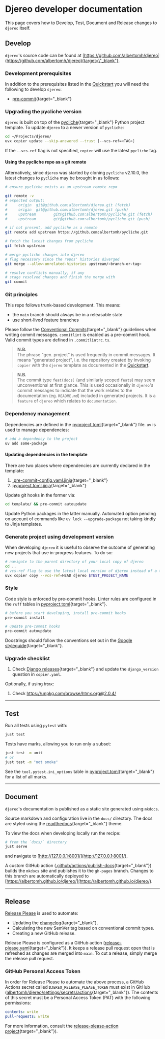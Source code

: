 # Djereo developer documentation

This page covers how to Develop, Test, Document and Release changes to `djereo` itself.

## Develop

`djereo`'s source code can be found at [https://github.com/albertomh/djereo](https://github.com/albertomh/djereo){target=\"_blank"}.

### Development prerequisites

In addition to the prerequisites listed in the [Quickstart](./quickstart.md) you will need
the following to develop `djereo`:

- [pre-commit](https://pre-commit.com/){target=\"_blank"}

### Upgrading the pycliche version

`djereo` is built on top of the [pycliche](https://github.com/albertomh/pycliche){target=\"_blank"} Python
project template. To update `djereo` to a newer version of `pycliche`:

```sh
cd ~/Projects/djereo/
uvx copier update --skip-answered --trust [--vcs-ref=<TAG>]
```

If the `--vcs-ref` flag is not specified, `copier` will use the latest `pycliche` tag.

#### Using the pycliche repo as a git remote

Alternatively, since `djereo` was started by cloning `pycliche` v2.10.0, the latest
changes to `pycliche` may be brought in as follows:

```sh
# ensure pycliche exists as an upstream remote repo

git remote -v
# expected output:
#     origin  git@github.com:albertomh/djereo.git (fetch)
#     origin  git@github.com:albertomh/djereo.git (push)
#     upstream        git@github.com:albertomh/pycliche.git (fetch)
#     upstream        git@github.com:albertomh/pycliche.git (push)

# if not present, add pycliche as a remote
git remote add upstream https://github.com:albertomh/pycliche.git

# fetch the latest changes from pycliche
git fetch upstream

# merge pycliche changes into djereo
# flag necessary since the repos' histories diverged
git merge --allow-unrelated-histories upstream/<branch-or-tag>

# resolve conflicts manually, if any
# stage resolved changes and finish the merge with
git commit
```

### Git principles

This repo follows trunk-based development. This means:

- the `main` branch should always be in a releasable state
- use short-lived feature branches

Please follow the [Conventional Commits](https://www.conventionalcommits.org/en/v1.0.0/){target=\"_blank"}
guidelines when writing commit messages. `commitlint` is enabled as a pre-commit hook.
Valid commit types are defined in `.commitlintrc.ts`.

> **N.B.**  
> The phrase "gen. project" is used frequently in commit messages. It means "generated project",
> i.e. the repository created by invoking `copier` with the `djereo` template as documented
> in the [Quickstart](./quickstart.md).

<!-- break up blockquotes to avoid triggering markdownlint's MD028/no-blanks-blockquote -->

> **N.B.**  
> The commit type `feat(docs)` (and similarly scoped `feat`s) may seem unconventional at
> first glance. This is used occasionally in `djereo`'s commit messages to indicate that
> the work relates to the documentation (eg. `README.md`) included in generated projects.
> It is a `feature` of `djereo` which relates to `documentation`.

### Dependency management

Dependencies are defined in the [pyproject.toml](https://github.com/albertomh/djereo/blob/main/pyproject.toml){target=\"_blank"}
file. `uv` is used to manage
dependencies:

```sh
# add a dependency to the project
uv add some-package
```

#### Updating dependencies in the template

There are two places where dependencies are currently declared in the template:

1. [.pre-commit-config.yaml.jinja](https://github.com/albertomh/djereo/blob/main/template/.pre-commit-config.yaml.jinja){target=\"_blank"}
1. [pyproject.toml.jinja](https://github.com/albertomh/djereo/blob/main/template/pyproject.toml.jinja){target=\"_blank"}

Update git hooks in the former via:

```sh
cd template/ && pre-commit autoupdate
```

Update Python packages in the latter manually. Automated option pending on account of
commands like `uv lock --upgrade-package` not taking kindly to Jinja templates.

### Generate project using development version

When developing `djereo` it is useful to observe the outcome of generating new projects
that use in-progress features. To do so:

```sh
# navigate to the parent directory of your local copy of djereo
cd ..
# vcs-ref flag to use the latest local version of djereo instead of a tagged version
uvx copier copy --vcs-ref=HEAD djereo $TEST_PROJECT_NAME
```

### Style

Code style is enforced by pre-commit hooks. Linter rules are configured in the `ruff`
tables in [pyproject.toml](https://github.com/albertomh/djereo/blob/main/pyproject.toml){target=\"_blank"}.

```sh
# before you start developing, install pre-commit hooks
pre-commit install

# update pre-commit hooks
pre-commit autoupdate
```

Docstrings should follow the conventions set out in the [Google styleguide](https://google.github.io/styleguide/pyguide.html#38-comments-and-docstrings){target=\"_blank"}.

### Upgrade checklist

1. Check [Django releases](https://docs.djangoproject.com/en/5.1/releases/){target=\"_blank"}
  and update the `django_version` question in `copier.yaml`.

Optionally, if using `htmx`:

1. Check <https://unpkg.com/browse/htmx.org@2.0.4/>

---

## Test

Run all tests using `pytest` with:

```sh
just test
```

Tests have marks, allowing you to run only a subset:

```sh
just test -m unit
# or
just test -m "not smoke"
```

See the `tool.pytest.ini_options` table in [pyproject.toml](https://github.com/albertomh/djereo/blob/main/pyproject.toml){target=\"_blank"}
for a list of all marks.

---

## Document

`djereo`'s documentation is published as a static site generated using `mkdocs`.

Source markdown and configuration live in the `docs/` directory. The docs are styled using
the [readthedocs](https://www.mkdocs.org/user-guide/choosing-your-theme/#readthedocs){target=\"_blank"}
theme.

To view the docs when developing locally run the recipe:

```sh
# from the `docs/` directory
just serve
```

and navigate to [http://127.0.0.1:8001/](http://127.0.0.1:8001/).

A custom GitHub action ([.github/actions/publish-docs](https://github.com/albertomh/djereo/blob/main/.github/actions/publish-docs/action.yaml){target=\"_blank"})
builds the `mkdocs` site and publishes it to the `gh-pages` branch. Changes to this branch
are automatically deployed to [https://albertomh.github.io/djereo/](https://albertomh.github.io/djereo/).

---

## Release

[Release Please](https://github.com/googleapis/release-please) is used to automate:

- Updating the [changelog](https://github.com/albertomh/djereo/blob/main/CHANGELOG.md){target=\"_blank"}.
- Calculating the new SemVer tag based on conventional commit types.
- Creating a new GitHub release.

Release Please is configured as a GitHub action ([release-please.yaml](https://github.com/albertomh/djereo/blob/main/.github/workflows/release-please.yaml){target=\"_blank"}).
It keeps a release pull request open that is refreshed as changes are merged into `main`.
To cut a release, simply merge the release pull request.

### GitHub Personal Access Token

In order for Release Please to automate the above process, a GitHub Actions secret called
`DJEREO_RELEASE_PLEASE_TOKEN` must exist in GitHub ([albertomh/djereo/settings/secrets/actions](https://github.com/albertomh/djereo/settings/secrets/actions){target=\"_blank"}).
The contents of this secret must be a Personal Access Token (PAT) with the following permissions:

```yaml
contents: write
pull-requests: write
```

For more information, consult the [release-please-action project](https://github.com/googleapis/release-please-action){target=\"_blank"}).

